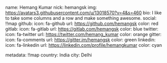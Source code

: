 name: Hemang Kumar
nick: hemangsk
img: https://avatars3.githubusercontent.com/u/13018570?v=4&s=460
bio: I like to take some columns and a row and make something awesome.
social: !!map
  github:
    icon: fa-github
    url: https://github.com/hemangsk
    color: red
  gitlab:
    icon: fa-gitlab
    url: https://gitlab.com/hemangsk
    color: blue
  twitter:
    icon: fa-twitter
    url: https://twitter.com/hemang_kumar
    color: orange
  gitter:
    icon: fa-comments
    url: https://gitter.im/hemangsk
    color: green
  linkedin:
    icon: fa-linkedin
    url: https://linkedin.com/profile/hemangkumar
    color: cyan

metadata: !!map
  country: India
  city: Delhi

